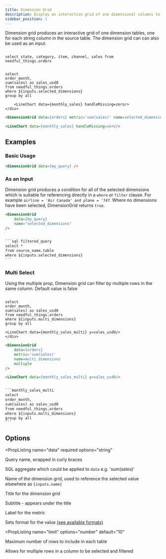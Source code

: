 ```yaml
---
title: Dimension Grid
description: Display an interactive grid of one dimensional columns to filter by many dimensions simultaneously.
sidebar_position: 1
---
```


Dimension grid produces an interactive grid of one dimension tables, one for each string column in the source table. The dimension grid can can also be used as an input. 

```orders

select state, category, item, channel, sales from needful_things.orders

```

```monthly_sales

select 
order_month, 
sum(sales) as sales_usd0 
from needful_things.orders 
where ${inputs.selected_dimensions}
group by all 
```

<DocTab>
    <div slot='preview'>
        <DimensionGrid data={orders} metric='sum(sales)' name=selected_dimensions/> 

        <LineChart data={monthly_sales} handleMissing=zero/> 
    </div>

````markdown
<DimensionGrid data={orders} metric='sum(sales)' name=selected_dimensions /> 

<LineChart data={monthly_sales} handleMissing=zero/>
````
</DocTab>

## Examples

### Basic Usage 

```html
<DimensionGrid data={my_query} />
```

### As an Input 

Dimension grid produces a condition for all of the selected dimensions which is suitable for referencing directly in a `where` or `filter` clause. For example `airline = 'Air Canada' and plane = '747`. Where no dimensions have been selected, DimensionGrid returns `true`. 

````html
<DimensionGrid 
    data={my_query} 
    name="selected_dimensions"
/>


```sql filtered_query
select *
from source_name.table
where ${inputs.selected_dimensions}
```
````

### Multi Select 

Using the multiple prop, Dimension grid can filter by multiple rows in the same column. Default value is false

```monthly_sales_multi

select 
order_month, 
sum(sales) as sales_usd0 
from needful_things.orders 
where ${inputs.multi_dimensions}
group by all 
```

<DocTab>
    <div slot='preview'>
    <DimensionGrid data={orders} metric='sum(sales)' name=multi_dimensions multiple/>

    <LineChart data={monthly_sales_multi} y=sales_usd0/> 
    </div>

````html
<DimensionGrid 
    data={orders} 
    metric='sum(sales)' 
    name=multi_dimensions 
    multiple
/>

<LineChart data={monthly_sales_multi} y=sales_usd0/> 


```monthly_sales_multi
select 
order_month, 
sum(sales) as sales_usd0 
from needful_things.orders
where ${inputs.multi_dimensions} 
group by all 
```
````
</DocTab>




## Options

<PropListing 
    name="data"
    required
    options="string"
>

Query name, wrapped in curly braces

</PropListing>
<PropListing 
    name="metric"
    options="string"
    default="count(*)"
>

SQL aggregate which could be applied to `data` e.g. 'sum(sales)'

</PropListing>
<PropListing 
    name="name"
    options="string"
>

Name of the dimension grid, used to reference the selected value elsewhere as `{inputs.name}`

</PropListing>
<PropListing
    name=title
    options="string"
>

Title for the dimension grid

</PropListing>
<PropListing
    name=subtitle
    options="string"
>

Subtitle - appears under the title

</PropListing>
<PropListing 
    name="metricLabel"
    options="string"
>

Label for the metric

</PropListing>
<PropListing
    name="fmt"
    options="Excel-style format | built-in format | custom format"
>

Sets format for the value [(see available formats)](/core-concepts/formatting) 

</PropListing> 

<PropListing 
    name="limit"
    options="number"
    default="10"
>

Maximum number of rows to include in each table

</PropListing>
<PropListing 
    name="multiple"
    options="boolean"
    default="false"
>

Allows for multiple rows in a column to be selected and filtered

</PropListing>
